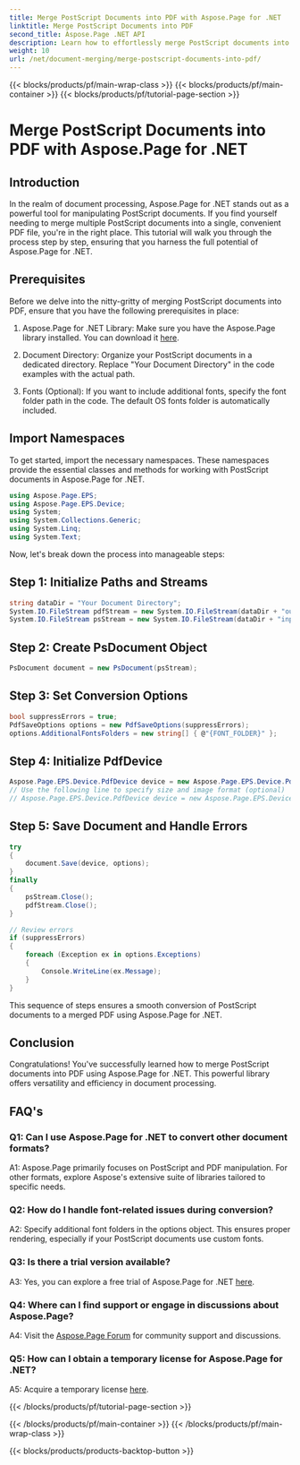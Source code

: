 ```yaml
---
title: Merge PostScript Documents into PDF with Aspose.Page for .NET
linktitle: Merge PostScript Documents into PDF
second_title: Aspose.Page .NET API
description: Learn how to effortlessly merge PostScript documents into PDF using Aspose.Page for .NET. Enhance your document processing capabilities with this step-by-step guide.
weight: 10
url: /net/document-merging/merge-postscript-documents-into-pdf/
---
```


{{< blocks/products/pf/main-wrap-class >}}
{{< blocks/products/pf/main-container >}}
{{< blocks/products/pf/tutorial-page-section >}}

# Merge PostScript Documents into PDF with Aspose.Page for .NET

## Introduction

In the realm of document processing, Aspose.Page for .NET stands out as a powerful tool for manipulating PostScript documents. If you find yourself needing to merge multiple PostScript documents into a single, convenient PDF file, you're in the right place. This tutorial will walk you through the process step by step, ensuring that you harness the full potential of Aspose.Page for .NET.

## Prerequisites

Before we delve into the nitty-gritty of merging PostScript documents into PDF, ensure that you have the following prerequisites in place:

1. Aspose.Page for .NET Library: Make sure you have the Aspose.Page library installed. You can download it [here](https://releases.aspose.com/page/net/).

2. Document Directory: Organize your PostScript documents in a dedicated directory. Replace "Your Document Directory" in the code examples with the actual path.

3. Fonts (Optional): If you want to include additional fonts, specify the font folder path in the code. The default OS fonts folder is automatically included.

## Import Namespaces

To get started, import the necessary namespaces. These namespaces provide the essential classes and methods for working with PostScript documents in Aspose.Page for .NET.

```csharp
using Aspose.Page.EPS;
using Aspose.Page.EPS.Device;
using System;
using System.Collections.Generic;
using System.Linq;
using System.Text;
```

Now, let's break down the process into manageable steps:

## Step 1: Initialize Paths and Streams

```csharp
string dataDir = "Your Document Directory";
System.IO.FileStream pdfStream = new System.IO.FileStream(dataDir + "outputPDF_out.pdf", System.IO.FileMode.Create, System.IO.FileAccess.Write);
System.IO.FileStream psStream = new System.IO.FileStream(dataDir + "input.ps", System.IO.FileMode.Open, System.IO.FileAccess.Read);
```

## Step 2: Create PsDocument Object

```csharp
PsDocument document = new PsDocument(psStream);
```

## Step 3: Set Conversion Options

```csharp
bool suppressErrors = true;
PdfSaveOptions options = new PdfSaveOptions(suppressErrors);
options.AdditionalFontsFolders = new string[] { @"{FONT_FOLDER}" };
```

## Step 4: Initialize PdfDevice

```csharp
Aspose.Page.EPS.Device.PdfDevice device = new Aspose.Page.EPS.Device.PdfDevice(pdfStream);
// Use the following line to specify size and image format (optional)
// Aspose.Page.EPS.Device.PdfDevice device = new Aspose.Page.EPS.Device.PdfDevice(pdfStream, new System.Drawing.Size(595, 842));
```

## Step 5: Save Document and Handle Errors

```csharp
try
{
    document.Save(device, options);
}
finally
{
    psStream.Close();
    pdfStream.Close();
}

// Review errors
if (suppressErrors)
{
    foreach (Exception ex in options.Exceptions)
    {
        Console.WriteLine(ex.Message);
    }
}
```

This sequence of steps ensures a smooth conversion of PostScript documents to a merged PDF using Aspose.Page for .NET.

## Conclusion

Congratulations! You've successfully learned how to merge PostScript documents into PDF using Aspose.Page for .NET. This powerful library offers versatility and efficiency in document processing.

## FAQ's

### Q1: Can I use Aspose.Page for .NET to convert other document formats?

A1: Aspose.Page primarily focuses on PostScript and PDF manipulation. For other formats, explore Aspose's extensive suite of libraries tailored to specific needs.

### Q2: How do I handle font-related issues during conversion?

A2: Specify additional font folders in the options object. This ensures proper rendering, especially if your PostScript documents use custom fonts.

### Q3: Is there a trial version available?

A3: Yes, you can explore a free trial of Aspose.Page for .NET [here](https://releases.aspose.com/).

### Q4: Where can I find support or engage in discussions about Aspose.Page?

A4: Visit the [Aspose.Page Forum](https://forum.aspose.com/c/page/39) for community support and discussions.

### Q5: How can I obtain a temporary license for Aspose.Page for .NET?

A5: Acquire a temporary license [here](https://purchase.aspose.com/temporary-license/).

{{< /blocks/products/pf/tutorial-page-section >}}

{{< /blocks/products/pf/main-container >}}
{{< /blocks/products/pf/main-wrap-class >}}

{{< blocks/products/products-backtop-button >}}

